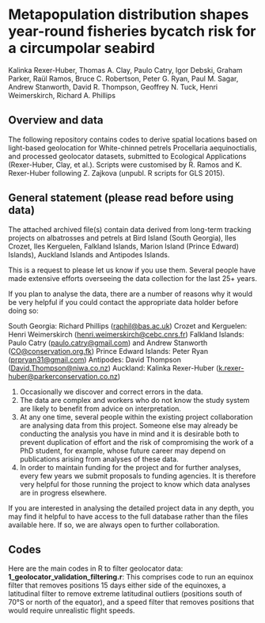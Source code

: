 # Metapopulation distribution shapes year-round fisheries bycatch risk for a circumpolar seabird

Kalinka Rexer-Huber, Thomas A. Clay, Paulo Catry, Igor Debski, Graham Parker, Raül Ramos, Bruce C. Robertson, Peter G. Ryan, Paul M. Sagar, Andrew Stanworth, David R. Thompson, Geoffrey N. Tuck, Henri Weimerskirch, Richard A. Phillips

## Overview and data

The following repository contains codes to derive spatial locations based on light-based geolocation for White-chinned petrels Procellaria aequinoctialis, and processed geolocator datasets, submitted to Ecological Applications (Rexer-Huber, Clay, et al.). Scripts were customised by R. Ramos and K. Rexer-Huber following Z. Zajkova (unpubl. R scripts for GLS 2015). 

## General statement (please read before using data)

The attached archived file(s) contain data derived from long-term tracking projects on albatrosses and petrels at Bird Island (South Georgia), Iles Crozet, Iles Kerguelen, Falkland Islands, Marion Island (Prince Edward) Islands), Auckland Islands and Antipodes Islands.  

This is a request to please let us know if you use them.  Several people have made extensive efforts overseeing the data collection for the last 25+ years.

If you plan to analyse the data, there are a number of reasons why it would be very helpful if you could contact the appropriate data holder before doing so: 

South Georgia: Richard Phillips (raphil@bas.ac.uk)
Crozet and Kerguelen: Henri Weimerskirch (henri.weimerskirch@cebc.cnrs.fr)
Falkland Islands: Paulo Catry (paulo.catry@gmail.com) and Andrew Stanworth (CO@conservation.org.fk)
Prince Edward Islands: Peter Ryan (prpryan31@gmail.com)
Antipodes: David Thompson (David.Thompson@niwa.co.nz)
Auckland: Kalinka Rexer-Huber (k.rexer-huber@parkerconservation.co.nz)

1. Occasionally we discover and correct errors in the data.
2. The data are complex and workers who do not know the study system are likely to benefit from advice on interpretation.
3. At any one time, several people within the existing project collaboration are analysing data from this project. Someone else may already be conducting the analysis you have in mind and it is desirable both to prevent duplication of effort and the risk of compromising the work of a PhD student, for example, whose future career may depend on publications arising from analyses of these data.
4. In order to maintain funding for the project and for further analyses, every few years we submit proposals to funding agencies. It is therefore very helpful for those running the project to know which data analyses are in progress elsewhere.

If you are interested in analysing the detailed project data in any depth, you may find it helpful to have access to the full database rather than the files available here.  If so, we are always open to further collaboration.

## Codes

Here are the main codes in R to filter geolocator data:
**1_geolocator_validation_filtering.r**: This comprises code to run an equinox filter that removes positions 15 days either side of the equinoxes, a latitudinal filter to remove extreme latitudinal outliers (positions south of 70°S or north of the equator), and a speed filter that removes positions that would require unrealistic flight speeds.
